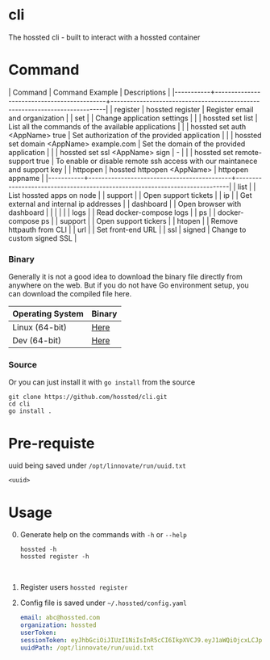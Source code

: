 # cli
The hossted cli - built to interact with a hossted container



#  Command
| Command   | Command Example                            | Descriptions                                                               |
|-----------+--------------------------------------------+----------------------------------------------------------------------------|
| register  | hossted register                           | Register email and organization                                            |
| set       |                                            | Change application settings                                                |
|           | hossted set list                           | List all the commands of the available applications                        |
|           | hossted set auth \<AppName\> true          | Set authorization of the provided application                              |
|           | hossted set domain \<AppName\> example.com | Set the domain of the provided application                                 |
|           | hossted set ssl \<AppName\> sign           | -                                                                          |
|           | hossted set remote-support true            | To enable or disable remote ssh access with our maintanece and support key |
| httpopen  | hossted httpopen \<AppName\>               | httpopen appname                                                           |
|-----------+--------------------------------------------+----------------------------------------------------------------------------|
| list      |                                            | List hossted apps on node                                                  |
| support   |                                            | Open support tickets                                                       |
| ip        |                                            | Get external and internal ip addresses                                     |
| dashboard |                                            | Open browser with dashboard                                                |
|           |                                            |                                                                            |
| logs      |                                            | Read docker-compose logs                                                   |
| ps        |                                            | docker-compose ps                                                          |
| support   |                                            | Open support tickers                                                       |
| htopen    |                                            | Remove httpauth from CLI                                                   |
| url       |                                            | Set front-end URL                                                          |
| ssl       | signed                                     | Change to custom signed SSL                                                |

### Binary
Generally it is not a good idea to download the binary file directly from anywhere on the web. But if you do not have Go environment setup, you can download the compiled file here.

| Operating System | Binary                    |
|------------------|---------------------------|
| Linux (64-bit)   | [Here](bin/linux/hossted) |
| Dev (64-bit)     | [Here](bin/osx/hossted)   |


### Source
Or you can just install it with `go install` from the source

```
git clone https://github.com/hossted/cli.git
cd cli
go install .
```
# Pre-requiste
  uuid being saved under `/opt/linnovate/run/uuid.txt`
  ```
  <uuid>
  ```


# Usage
0. Generate help on the commands with `-h` or `--help`<br/>

   ```
   hossted -h
   hossted register -h
   ```
   <br/>

1. Register users
   `
   hossted register
   `
   <br/>

2. Config file is saved under `~/.hossted/config.yaml`
   ```yaml
   email: abc@hossted.com
   organization: hossted
   userToken:
   sessionToken: eyJhbGciOiJIUzI1NiIsInR5cCI6IkpXVCJ9.eyJ1aWQiOjcxLCJpYXQiOjE2NDY1NTE5MTgsImV4cCI6MTY0NjYzODMxOH0.jgweC-by2l7ksJ9NZUtjgIqvpu27ls7NZEsZgKrmkGA
   uuidPath: /opt/linnovate/run/uuid.txt
   ```
